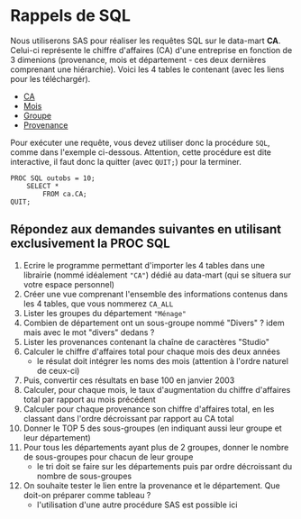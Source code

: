 # Rappels de SQL

Nous utiliserons SAS pour réaliser les requêtes SQL sur le data-mart **CA**. Celui-ci représente le chiffre d'affaires (CA) d'une entreprise en fonction de 3 dimenions (provenance, mois et département - ces deux dernières comprenant une hiérarchie). Voici les 4 tables le contenant (avec les liens pour les téléchargér).

- [CA](https://fxjollois.github.io/donnees/ca/csv/ca.csv)
- [Mois](https://fxjollois.github.io/donnees/ca/csv/mois.csv)
- [Groupe](https://fxjollois.github.io/donnees/ca/csv/groupe.csv)
- [Provenance](https://fxjollois.github.io/donnees/ca/csv/provenance.csv)

Pour exécuter une requête, vous devez utiliser donc la procédure `SQL`, comme dans l'exemple ci-dessous. Attention, cette procédure est dite interactive, il faut donc la quitter (avec `QUIT;`) pour la terminer.

```sas
PROC SQL outobs = 10;
	SELECT *
		FROM ca.CA;
QUIT;
```

## Répondez aux demandes suivantes en utilisant exclusivement la PROC SQL

1. Ecrire le programme permettant d'importer les 4 tables dans une librairie (nommé idéalement `"CA"`) dédié au data-mart (qui se situera sur votre espace personnel)
1. Créer une vue comprenant l'ensemble des informations contenus dans les 4 tables, que vous nommerez `CA_ALL`
1. Lister les groupes du département `"Ménage"`
1. Combien de département ont un sous-groupe nommé "Divers" ? idem mais avec le mot "divers" dedans ?
1. Lister les provenances contenant la chaîne de caractères "Studio"
1. Calculer le chiffre d'affaires total pour chaque mois des deux années
    - le résulat doit intégrer les noms des mois (attention à l'ordre naturel de ceux-ci)
1. Puis, convertir ces résultats en base 100 en janvier 2003
1. Calculer, pour chaque mois, le taux d'augmentation du chiffre d'affaires total par rapport au mois précédent
1. Calculer pour chaque provenance son chiffre d'affaires total, en les classant dans l'ordre décroissant par rapport au CA total
1. Donner le TOP 5 des sous-groupes (en indiquant aussi leur groupe et leur département)
1. Pour tous les départements ayant plus de 2 groupes, donner le nombre de sous-groupes pour chacun de leur groupe
    - le tri doit se faire sur les départements puis par ordre décroissant du nombre de sous-groupes
1. On souhaite tester le lien entre la provenance et le département. Que doit-on préparer comme tableau ?
    - l'utilisation d'une autre procédure SAS est possible ici



